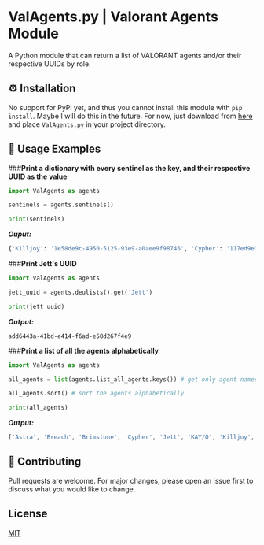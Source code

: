 # ValAgents.py | Valorant Agents Module

A Python module that can return a list of VALORANT agents and/or their respective UUIDs by role.

## ⚙️ Installation

No support for PyPi yet, and thus you cannot install this module with `pip install`. Maybe I will do this in the future.
For now, just download from [here](https://github.com/Mister-SOSA/ValAgents.py/releases/tag/v1.0) and place `ValAgents.py` in your project directory.

## 🔧 Usage Examples

###**Print a dictionary with every sentinel as the key, and their respective UUID as the value**

```py
import ValAgents as agents

sentinels = agents.sentinels()

print(sentinels)
```
***Ouput:***
```py
{'Killjoy': '1e58de9c-4950-5125-93e9-a0aee9f98746', 'Cypher': '117ed9e3-49f3-6512-3ccf-0cada7e3823b', 'Sage': '569fdd95-4d10-43ab-ca70-79becc718b46'}
```

###**Print Jett's UUID**

```py
import ValAgents as agents

jett_uuid = agents.deulists().get('Jett')

print(jett_uuid)
```
***Output:***
```
add6443a-41bd-e414-f6ad-e58d267f4e9
```

###**Print a list of all the agents alphabetically**

```py
import ValAgents as agents

all_agents = list(agents.list_all_agents.keys()) # get only agent names from dict

all_agents.sort() # sort the agents alphabetically

print(all_agents)
```
***Output:***
```py
['Astra', 'Breach', 'Brimstone', 'Cypher', 'Jett', 'KAY/O', 'Killjoy', 'Omen', 'Phoenix', 'Raze', 'Reyna', 'Sage', 'Skye', 'Sova', 'Viper', 'Yoru']
```


## 🤝 Contributing
Pull requests are welcome. For major changes, please open an issue first to discuss what you would like to change.

## License
[MIT](https://choosealicense.com/licenses/mit/)
